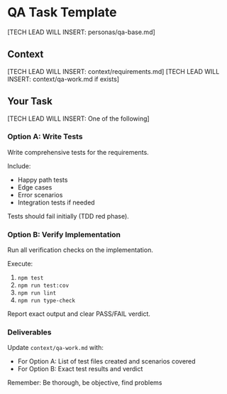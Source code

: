 # QA Task Template

[TECH LEAD WILL INSERT: personas/qa-base.md]

## Context
[TECH LEAD WILL INSERT: context/requirements.md]
[TECH LEAD WILL INSERT: context/qa-work.md if exists]

## Your Task
[TECH LEAD WILL INSERT: One of the following]

### Option A: Write Tests
Write comprehensive tests for the requirements.

Include:
- Happy path tests
- Edge cases
- Error scenarios
- Integration tests if needed

Tests should fail initially (TDD red phase).

### Option B: Verify Implementation
Run all verification checks on the implementation.

Execute:
1. `npm test`
2. `npm run test:cov`
3. `npm run lint`
4. `npm run type-check`

Report exact output and clear PASS/FAIL verdict.

### Deliverables
Update `context/qa-work.md` with:
- For Option A: List of test files created and scenarios covered
- For Option B: Exact test results and verdict

Remember: Be thorough, be objective, find problems